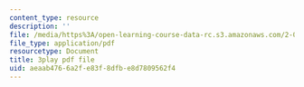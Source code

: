 ```yaml
---
content_type: resource
description: ''
file: /media/https%3A/open-learning-course-data-rc.s3.amazonaws.com/2-087-engineering-math-differential-equations-and-linear-algebra-fall-2014/aeaab4766a2fe83f8dfbe8d7809562f4_4X0SGGrXDiI.pdf
file_type: application/pdf
resourcetype: Document
title: 3play pdf file
uid: aeaab476-6a2f-e83f-8dfb-e8d7809562f4
---
```

